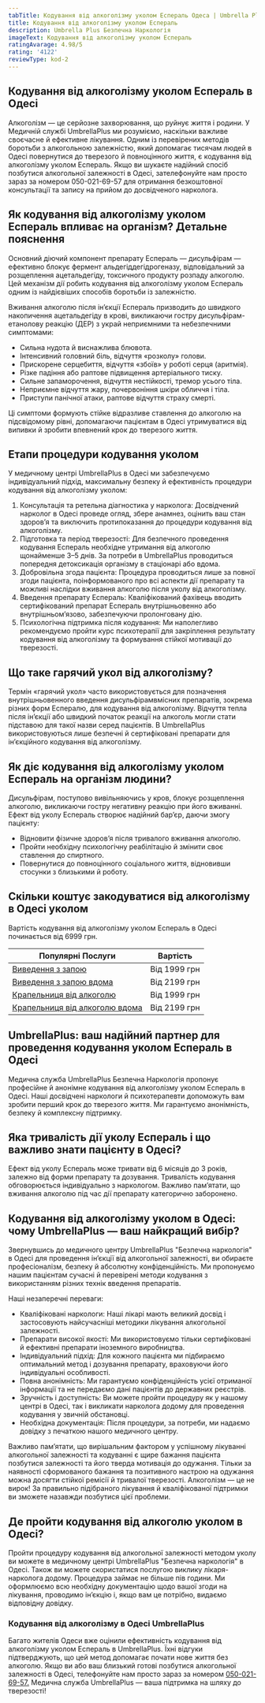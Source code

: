 ```yaml
---
tabTitle: Кодування від алкоголізму уколом Еспераль Одеса | Umbrella Plus | Від 6999 грн
title: Кодування від алкоголізму уколом Еспераль
description: Umbrella Plus Безпечна Наркологія
imageText: Кодування від алкоголізму уколом Еспераль
ratingAvarage: 4.98/5
rating: '4122'
reviewType: kod-2
---
```


## Кодування від алкоголізму уколом Еспераль в Одесі

Алкоголізм — це серйозне захворювання, що руйнує життя і родини. У Медичній службі UmbrellaPlus ми розуміємо, наскільки важливе своєчасне й ефективне лікування. Одним із перевірених методів боротьби з алкогольною залежністю, який допомагає тисячам людей в Одесі повернутися до тверезого й повноцінного життя, є кодування від алкоголізму уколом Еспераль. Якщо ви шукаєте надійний спосіб позбутися алкогольної залежності в Одесі, зателефонуйте нам просто зараз за номером 050-021-69-57 для отримання безкоштовної консультації та запису на прийом до досвідченого нарколога.

## Як кодування від алкоголізму уколом Еспераль впливає на організм? Детальне пояснення

Основний діючий компонент препарату Еспераль — дисульфірам — ефективно блокує фермент альдегіддегідрогеназу, відповідальний за розщеплення ацетальдегіду, токсичного продукту розпаду алкоголю. Цей механізм дії робить кодування від алкоголізму уколом Еспераль одним із найдієвіших способів боротьби із залежністю.

Вживання алкоголю після ін’єкції Еспераль призводить до швидкого накопичення ацетальдегіду в крові, викликаючи гостру дисульфірам-етанолову реакцію (ДЕР) з украй неприємними та небезпечними симптомами:

* Сильна нудота й виснажлива блювота.
* Інтенсивний головний біль, відчуття «розколу» голови.
* Прискорене серцебиття, відчуття «збоїв» у роботі серця (аритмія).
* Різке падіння або раптове підвищення артеріального тиску.
* Сильне запаморочення, відчуття нестійкості, тремор усього тіла.
* Неприємне відчуття жару, почервоніння шкіри обличчя і тіла.
* Приступи панічної атаки, раптове відчуття страху смерті.

Ці симптоми формують стійке відразливе ставлення до алкоголю на підсвідомому рівні, допомагаючи пацієнтам в Одесі утримуватися від випивки й зробити впевнений крок до тверезого життя.

## Етапи процедури кодування уколом

У медичному центрі UmbrellaPlus в Одесі ми забезпечуємо індивідуальний підхід, максимальну безпеку й ефективність процедури кодування від алкоголізму уколом:

1. Консультація та ретельна діагностика у нарколога: Досвідчений нарколог в Одесі проведе огляд, збере анамнез, оцінить ваш стан здоров’я та виключить протипоказання до процедури кодування від алкоголізму.
2. Підготовка та період тверезості: Для безпечного проведення кодування Еспераль необхідне утримання від алкоголю щонайменше 3–5 днів. За потреби в UmbrellaPlus проводиться попередня детоксикація організму в стаціонарі або вдома.
3. Добровільна згода пацієнта: Процедура проводиться лише за повної згоди пацієнта, поінформованого про всі аспекти дії препарату та можливі наслідки вживання алкоголю після уколу від алкоголізму.
4. Введення препарату Еспераль: Кваліфікований фахівець вводить сертифікований препарат Еспераль внутрішньовенно або внутрішньом’язово, забезпечуючи пролонговану дію.
5. Психологічна підтримка після кодування: Ми наполегливо рекомендуємо пройти курс психотерапії для закріплення результату кодування від алкоголізму та формування стійкої мотивації до тверезості.

## Що таке гарячий укол від алкоголізму?

Термін «гарячий укол» часто використовується для позначення внутрішньовенного введення дисульфірамвмісних препаратів, зокрема різних форм Еспералю, для кодування від алкоголізму. Відчуття тепла після ін’єкції або швидкий початок реакції на алкоголь могли стати підставою для такої назви серед пацієнтів. В UmbrellaPlus використовуються лише безпечні й сертифіковані препарати для ін’єкційного кодування від алкоголізму.

## Як діє кодування від алкоголізму уколом Еспераль на організм людини?

Дисульфірам, поступово вивільняючись у кров, блокує розщеплення алкоголю, викликаючи гостру негативну реакцію при його вживанні. Ефект від уколу Еспераль створює надійний бар’єр, даючи змогу пацієнту:

* Відновити фізичне здоров’я після тривалого вживання алкоголю.
* Пройти необхідну психологічну реабілітацію й змінити своє ставлення до спиртного.
* Повернутися до повноцінного соціального життя, відновивши стосунки з близькими й роботу.

## Скільки коштує закодуватися від алкоголізму в Одесі уколом

Вартість кодування від алкоголізму уколом Еспераль в Одесі починається від 6999 грн.

| Популярні Послуги                                                                                       | Вартість     |
| ------------------------------------------------------------------------------------------------------- | ------------ |
| [Виведення з запою](https://umbrella-plus.com.ua/uk/vivod-iz-zapoia-od-ua/)                             | Від 1999 грн |
| [Виведення з запою вдома](https://umbrella-plus.com.ua/uk/vivod-iz-zapoia-na-domy-od-ua/)               | Від 2199 грн |
| [Крапельниця від алкоголю](https://umbrella-plus.com.ua/uk/kapelnica-ot-alkogolia-od-ua/)               | Від 1999 грн |
| [Крапельниця від алкоголю вдома](https://umbrella-plus.com.ua/uk/kapelnica-ot-alkogolia-na-domu-od-ua/) | Від 2199 грн |

## UmbrellaPlus: ваш надійний партнер для проведення кодування уколом Еспераль в Одесі

Медична служба UmbrellaPlus Безпечна Наркологія пропонує професійне й анонімне кодування від алкоголізму уколом Еспераль в Одесі. Наші досвідчені наркологи й психотерапевти допоможуть вам зробити перший крок до тверезого життя. Ми гарантуємо анонімність, безпеку й комплексну підтримку.

## Яка тривалість дії уколу Еспераль і що важливо знати пацієнту в Одесі?

Ефект від уколу Еспераль може тривати від 6 місяців до 3 років, залежно від форми препарату та дозування. Тривалість кодування обговорюється індивідуально з наркологом. Важливо памʼятати, що вживання алкоголю під час дії препарату категорично заборонено.

## Кодування від алкоголізму уколом в Одесі: чому UmbrellaPlus — ваш найкращий вибір?

Звернувшись до медичного центру UmbrellaPlus "Безпечна наркологія" в Одесі для проведення інʼєкції від алкогольної залежності, ви обираєте професіоналізм, безпеку й абсолютну конфіденційність. Ми пропонуємо нашим пацієнтам сучасні й перевірені методи кодування з використанням різних технік введення препаратів.

Наші незаперечні переваги:

* Кваліфіковані наркологи: Наші лікарі мають великий досвід і застосовують найсучасніші методики лікування алкогольної залежності. 
* Препарати високої якості: Ми використовуємо тільки сертифіковані й ефективні препарати іноземного виробництва. 
* Індивідуальний підхід: Для кожного пацієнта ми підбираємо оптимальний метод і дозування препарату, враховуючи його індивідуальні особливості. 
* Повна анонімність: Ми гарантуємо конфіденційність усієї отриманої інформації та не передаємо дані пацієнтів до державних реєстрів. 
* Зручність і доступність: Ви можете пройти процедуру як у нашому центрі в Одесі, так і викликати нарколога додому для проведення кодування у звичній обстановці. 
* Необхідна документація: Після процедури, за потреби, ми надаємо довідку з печаткою нашого медичного центру. 

Важливо памʼятати, що вирішальним фактором у успішному лікуванні алкогольної залежності та кодуванні є щире бажання пацієнта позбутися залежності та його тверда мотивація до одужання. Тільки за наявності сформованого бажання та позитивного настрою на одужання можна досягти стійкої ремісії й тривалої тверезості. Алкоголізм — це не вирок! За правильно підібраного лікування й кваліфікованої підтримки ви зможете назавжди позбутися цієї проблеми.

## Де пройти кодування від алкоголю уколом в Одесі?

Пройти процедуру кодування від алкогольної залежності методом уколу ви можете в медичному центрі UmbrellaPlus "Безпечна наркологія" в Одесі. Також ви можете скористатися послугою виклику лікаря-нарколога додому. Процедура займає не більше пів години. Ми оформлюємо всю необхідну документацію щодо вашої згоди на лікування, проводимо інʼєкцію і, якщо вам це потрібно, видаємо відповідну довідку.

### Кодування від алкоголізму в Одесі UmbrellaPlus

Багато жителів Одеси вже оцінили ефективність кодування від алкоголізму уколом Еспераль в UmbrellaPlus. Їхні відгуки підтверджують, що цей метод допомагає почати нове життя без алкоголю.
Якщо ви або ваш близький готові позбутися алкогольної залежності в Одесі, телефонуйте нам просто зараз за номером [050-021-69-57.](tel:0500216957)
Медична служба UmbrellaPlus — ваша підтримка на шляху до тверезості!
